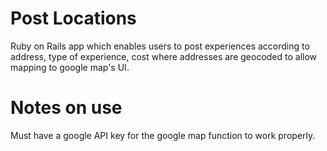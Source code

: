 # Post Locations
Ruby on Rails app which enables users to post experiences according to address, type of experience, cost where addresses are geocoded to allow mapping to google map's UI.

# Notes on use
Must have a google API key for the google map function to work properly.
